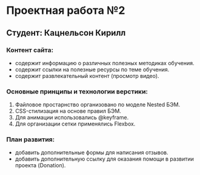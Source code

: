 # Проектная работа №2

## Студент: Кацнельсон Кирилл

### Контент сайта:

- содержит информацию о различных полезных методиках обучения.
- содержит ссылки на полезные ресурсы по теме обучения.
- содержит развлекательный контент (просмотр видео).

### Основные принципы и технологии верстики:

1. Файловое простарнство организовано по моделе Nested БЭМ.
2. CSS-стилизация на основе правил БЭМ.
3. Для анимации использовались @keyframe.
4. Для организации сетки применялись Flexbox.

### План развития:

- добавить дополнительные формы для написания отзывов.
- добавить дополнительную ссылку для оказания помощи в развитии проекта (Donation).
